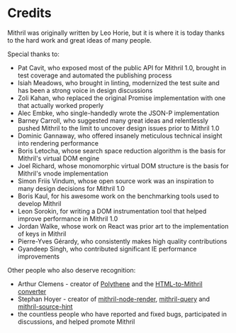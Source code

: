 # Credits

Mithril was originally written by Leo Horie, but it is where it is today thanks to the hard work and great ideas of many people.

Special thanks to:

- Pat Cavit, who exposed most of the public API for Mithril 1.0, brought in test coverage and automated the publishing process
- Isiah Meadows, who brought in linting, modernized the test suite and has been a strong voice in design discussions
- Zoli Kahan, who replaced the original Promise implementation with one that actually worked properly
- Alec Embke, who single-handedly wrote the JSON-P implementation
- Barney Carroll, who suggested many great ideas and relentlessly pushed Mithril to the limit to uncover design issues prior to Mithril 1.0
- Dominic Gannaway, who offered insanely meticulous technical insight into rendering performance
- Boris Letocha, whose search space reduction algorithm is the basis for Mithril's virtual DOM engine
- Joel Richard, whose monomorphic virtual DOM structure is the basis for Mithril's vnode implementation
- Simon Friis Vindum, whose open source work was an inspiration to many design decisions for Mithril 1.0
- Boris Kaul, for his awesome work on the benchmarking tools used to develop Mithril
- Leon Sorokin, for writing a DOM instrumentation tool that helped improve performance in Mithril 1.0
- Jordan Walke, whose work on React was prior art to the implementation of keys in Mithril
- Pierre-Yves Gérardy, who consistently makes high quality contributions
- Gyandeep Singh, who contributed significant IE performance improvements

Other people who also deserve recognition:

- Arthur Clemens - creator of [Polythene](https://github.com/ArthurClemens/Polythene) and the [HTML-to-Mithril converter](https://arthurclemens.github.io/mithril-template-converter/index.html)
- Stephan Hoyer - creator of [mithril-node-render](https://github.com/StephanHoyer/mithril-node-render), [mithril-query](https://github.com/StephanHoyer/mithril-query) and [mithril-source-hint](https://github.com/StephanHoyer/mithril-source-hint)
- the countless people who have reported and fixed bugs, participated in discussions, and helped promote Mithril
